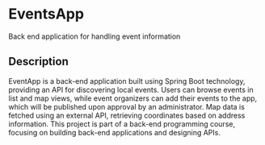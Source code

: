 # EventsApp

Back end application for handling event information

## Description

EventApp is a back-end application built using Spring Boot technology, providing an API for discovering local events. Users can browse events in list and map views, while event organizers can add their events to the app, which will be published upon approval by an administrator. Map data is fetched using an external API, retrieving coordinates based on address information. This project is part of a back-end programming course, focusing on building back-end applications and designing APIs.

<!-- ## Getting Started

### Dependencies

* To be updated

### Installing

* How/where to download your program
* Any modifications needed to be made to files/folders

### Executing program

* How to run the program
* Step-by-step bullets
```
code blocks for commands
```

## Help

Any advise for common problems or issues.
```
command to run if program contains helper info
```

## Authors


## Version History


## License

This project is licensed under the [NAME HERE] License - see the LICENSE.md file for details

## Acknowledgments

Inspiration, code snippets, etc.
-->
